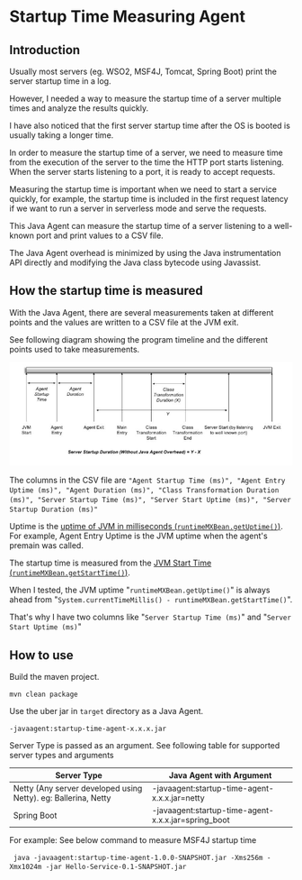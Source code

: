 # Startup Time Measuring Agent

## Introduction

Usually most servers (eg. WSO2, MSF4J, Tomcat, Spring Boot) print the server startup time in a log.

However, I needed a way to measure the startup time of a server multiple times and analyze the results quickly.

I have also noticed that the first server startup time after the OS is booted is usually taking a longer time.

In order to measure the startup time of a server, we need to measure time from the execution of the server to the time the
 HTTP port starts listening. When the server starts listening to a port, it is ready to accept requests.

Measuring the startup time is important when we need to start a service quickly, for example, the startup time is
 included in the first request latency if we want to run a server in serverless mode and serve the requests.

This Java Agent can measure the startup time of a server listening to a well-known port and print values to a CSV file.

The Java Agent overhead is minimized by using the Java instrumentation API directly and modifying the Java class
 bytecode using Javassist.

## How the startup time is measured

With the Java Agent, there are several measurements taken at different points and the values are written to a CSV file
 at the JVM exit.

See following diagram showing the program timeline and the different points used to take measurements.

![Program Timeline](diagrams/Program-Timeline.jpg)

The columns in the CSV file are `"Agent Startup Time (ms)", "Agent Entry Uptime (ms)", "Agent Duration (ms)",
"Class Transformation Duration (ms)", "Server Startup Time (ms)", "Server Start Uptime (ms)",
"Server Startup Duration (ms)"`

Uptime is the [uptime of JVM in milliseconds (`runtimeMXBean.getUptime()`)](https://docs.oracle.com/javase/8/docs/api/java/lang/management/RuntimeMXBean.html#getUptime--). For example, Agent Entry Uptime is the JVM uptime when the agent's premain was called.

The startup time is measured from the [JVM Start Time (`runtimeMXBean.getStartTime()`)](https://docs.oracle.com/javase/8/docs/api/java/lang/management/RuntimeMXBean.html#getStartTime--).

When I tested, the JVM uptime "`runtimeMXBean.getUptime()`" is always ahead from "`System.currentTimeMillis() - runtimeMXBean.getStartTime()`".

That's why I have two columns like "`Server Startup Time (ms)`" and "`Server Start Uptime (ms)`"


## How to use

Build the maven project.

    mvn clean package

Use the uber jar in `target` directory as a Java Agent.

    -javaagent:startup-time-agent-x.x.x.jar

Server Type is passed as an argument. See following table for supported server types and arguments

 Server Type | Java Agent with Argument
------------ | -------------
Netty (Any server developed using Netty). eg: Ballerina, Netty | -javaagent:startup-time-agent-x.x.x.jar=netty
Spring Boot | -javaagent:startup-time-agent-x.x.x.jar=spring_boot

For example: See below command to measure MSF4J startup time

     java -javaagent:startup-time-agent-1.0.0-SNAPSHOT.jar -Xms256m -Xmx1024m -jar Hello-Service-0.1-SNAPSHOT.jar
